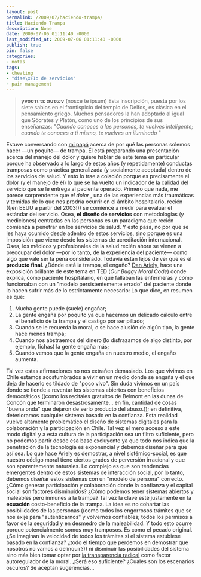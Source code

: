 ```yaml
---
layout: post
permalink: /2009/07/haciendo-trampa/
title: Haciendo Trampa
description: None
date: 2009-07-06 01:11:40 -0000
last_modified_at: 2009-07-06 01:11:40 -0000
publish: true
pin: false
categories:
- notas
tags:
- cheating
- "dise\xF1o de servicios"
- pain management
---
```

> **γνοστι τε αυτϖν** (nosce te ipsum) Esta inscripción, puesta por los siete sabios en el frontispicio del templo de Delfos, es clásica en el pensamiento griego. Muchos pensadores la han adoptado al igual que Sócrates y Platón, como uno de los principios de sus enseñanzas: "_Cuando conoces a las personas, te vuelves inteligente; cuando te conoces a tí mismo, te vuelves un iluminado_ "

Estuve conversando con [mi papá](http://www.anestesiologia.cl/departamento/quienes.php "Página del departamento de Anestesia, CLC") acerca de por qué las personas solemos hacer —un poquito— de trampa. Él está preparando una presentación acerca del manejo del dolor y quiere hablar de este tema en particular porque ha observado a lo largo de estos años (y repetidamente) conductas tramposas como práctica generalizada (y socialmente aceptada) dentro de los servicios de salud. Y esto lo trae a colación porque es precisamente el dolor (y el manejo de él) lo que se ha vuelto un indicador de la calidad del servicio que se le entrega al paciente operado. Primero que nada, me parece sorprendente que _el dolor_ , una de las experiencias más traumáticas y temidas de lo que nos prodría ocurrir en el ámbito hospitalario, recién ((¡en EEUU a partir del 2003!)) se comience a medir para evaluar el estándar del servicio. Osea, **el diseño de servicios** con metodologías (y mediciones) centradas en las personas es un paradigma que recién comienza a penetrar en los servicios de salud. Y esto pasa, no por que se les haya ocurrido desde adentro de estos servicios, sino porque es una imposición que viene desde los sistemas de acreditación internacional. Osea, los médicos y profesionales de la salud recién ahora se vienen a preocupar del dolor —por lo tanto, de la experiencia del paciente— como algo que vale ser la pena considerado. Todavía están lejos de ver que es el **producto final**. ¿Dónde está la trampa, el engaño? [Dan Ariely](http://web.mit.edu/ariely/www/MIT/), hace una exposición brillante de este tema en TED (_Our Buggy Moral Code_) donde explica, como paciente hospitalario, en qué fallaban las enfermeras y cómo funcionaban con un "modelo persistentemente errado" del paciente donde lo hacen sufrir más de lo estrictamente necesario:  Lo que dice, en resumen es que:

  1. Mucha gente puede (suele) engañar;
  2. La gente engaña por poquito ya que hacemos un delicado cálculo entre el beneficio de la trampa y el castigo por ser pillado;
  3. Cuando se le recuerda la moral, o se hace alusión de algún tipo, la gente hace menos trampa;
  4. Cuando nos abstraemos del dinero (lo disfrazamos de algo distinto, por ejemplo, fichas) la gente engaña más;
  5. Cuando vemos que la gente engaña en nuestro medio, el engaño aumenta.

Tal vez estas afirmaciones no nos extrañen demasiado. Los que vivimos en Chile estamos acostumbrados a vivir en un medio donde se engaña y el que deja de hacerlo es tildado de "poco vivo". Sin duda vivimos en un país donde se tiende a reventar los sistemas abiertos con beneficios democráticos ((como los recitales gratuitos de Belmont en las dunas de Concón que terminaron desastrosamente... en fin, cantidad de cosas "buena onda" que dejaron de serlo producto del abuso.)); en definitiva, deterioramos cualquier sistema basado en la confianza. Esta realidad vuelve altamente problemático el diseño de sistemas digitales para la colaboración y la participación en Chile. Tal vez el mero acceso a este modo digital y a esta cultura de la participación sea un filtro suficiente, pero no podemos partir desde esa base excluyente ya que todo nos indica que la penetración de la tecnología es exponencial y debemos diseñar para que así sea. Lo que hace Ariely es demostrar, a nivel sistémico-social, es que nuestro código moral tiene ciertos grados de perversión irracional y que son aparentemente naturales. Lo complejo es que son tendencias emergentes dentro de estos sistemas de interacción social, por lo tanto, debemos diseñar estos sistemas con un "modelo de persona" correcto. ¿Cómo generar participación y colaboración donde la confianza y el capital social son factores disminuidos? ¿Cómo podemos tener sistemas abiertos y maleables pero inmunes a la trampa? Tal vez la clave esté justamente en la **ecuación** costo-beneficio de la trampa. La idea es no cohartar las posibilidades de las personas ((como todos los engorrosos trámites que se nos exije para "autenticarnos" y volvernos confiables; todos los permisos a favor de la seguridad y en desmedro de la maleabilidad. Y todo esto ocurre porque potencialmente somos muy tramposos. Es como el pecado original. ¿Se imaginan la velocidad de todos los trámites si el sistema estubiese basado en la confianza? ¿todo el tiempo que perdemos en demostrar que nosotros no vamos a delinquir?)) ni disminuir las posibilidades del sistema sino más bien tomar optar por [la transparencia radical](http://www.herbertspencer.net/2009/transparencia-radical/) como factor autoregulador de la moral. ¿Será eso suficiente? ¿Cuales son los escenarios oscuros? Se aceptan sugerencias...
